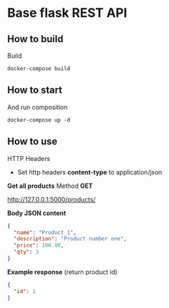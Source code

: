 # Base flask REST API

## How to build

Build

    docker-compose build

## How to start

And run composition

    docker-compose up -d

## How to use

HTTP Headers
- Set http headers **content-type** to application/json

**Get all products**
Method **GET**

http://127.0.0.1:5000/products/

**Body JSON content**
```json
{
  "name": "Product_1",
  "description": "Product number one",
  "price": 100.00,
  "qty": 3
}
```

**Example response** (return product id)
```json
{
  "id": 1
}
```